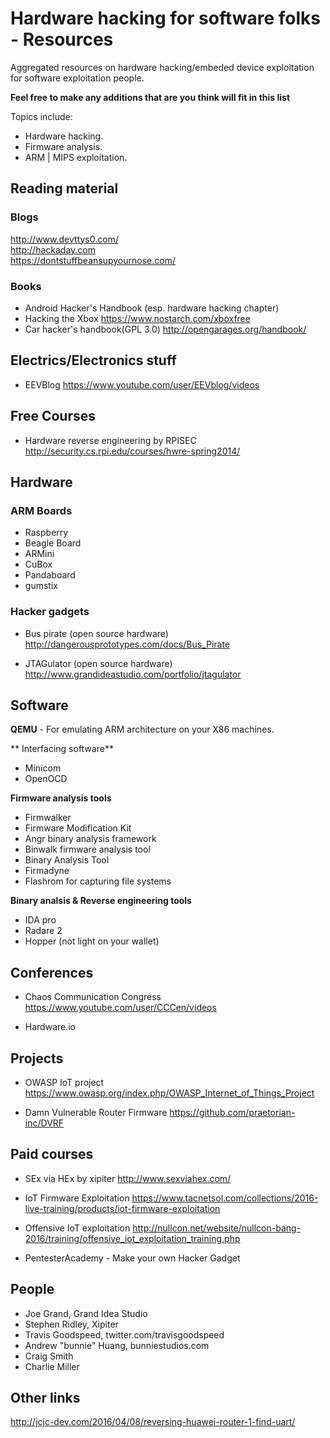 # Hardware hacking for software folks - Resources

Aggregated resources on hardware hacking/embeded device exploitation for software exploitation people. 

**Feel free to make any additions that are you think will fit in this list**

Topics include:
- Hardware hacking.
- Firmware analysis.
- ARM | MIPS exploitation.

## Reading material

### Blogs

http://www.devttys0.com/ <br>
http://hackaday.com <br>
https://dontstuffbeansupyournose.com/ <br>

### Books

- Android Hacker's Handbook (esp. hardware hacking chapter)
- Hacking the Xbox https://www.nostarch.com/xboxfree
- Car hacker's handbook(GPL 3.0) http://opengarages.org/handbook/

## Electrics/Electronics stuff
- EEVBlog
https://www.youtube.com/user/EEVblog/videos

## Free Courses

- Hardware reverse engineering by RPISEC
http://security.cs.rpi.edu/courses/hwre-spring2014/

## Hardware

### ARM Boards
- Raspberry
- Beagle Board
- ARMini
- CuBox
- Pandaboard
- gumstix

### Hacker gadgets

- Bus pirate (open source hardware)
http://dangerousprototypes.com/docs/Bus_Pirate

- JTAGulator (open source hardware)
http://www.grandideastudio.com/portfolio/jtagulator

## Software

**QEMU** - For emulating ARM architecture on your X86 machines.

** Interfacing software**

- Minicom
- OpenOCD


**Firmware analysis tools**
- Firmwalker
- Firmware Modification Kit
- Angr binary analysis framework
- Binwalk firmware analysis tool
- Binary Analysis Tool
- Firmadyne
- Flashrom for capturing file systems

**Binary analsis & Reverse engineering tools**

- IDA pro
- Radare 2
- Hopper (not light on your wallet)

## Conferences

- Chaos Communication Congress
https://www.youtube.com/user/CCCen/videos

- Hardware.io


## Projects

- OWASP IoT project
https://www.owasp.org/index.php/OWASP_Internet_of_Things_Project

- Damn Vulnerable Router Firmware
https://github.com/praetorian-inc/DVRF

## Paid courses
- SEx via HEx by xipiter
http://www.sexviahex.com/

- IoT Firmware Exploitation
https://www.tacnetsol.com/collections/2016-live-training/products/iot-firmware-exploitation

- Offensive IoT exploitation
http://nullcon.net/website/nullcon-bang-2016/training/offensive_iot_exploitation_training.php

- PentesterAcademy - Make your own Hacker Gadget

## People

- Joe Grand, Grand Idea Studio
- Stephen Ridley, Xipiter
- Travis Goodspeed, twitter.com/travisgoodspeed
- Andrew "bunnie" Huang, bunniestudios.com
- Craig Smith
- Charlie Miller

## Other links
http://jcjc-dev.com/2016/04/08/reversing-huawei-router-1-find-uart/


